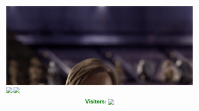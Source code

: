 <a align="center" href="https://danielthecyberdude.com">
  <img src="https://github.com/D4LI3N/D4LI3N/blob/main/Hello_world.gif" src="" style="width:812px;" />
</a>

<a align="center" href="https://github.com/D4LI3N?tab=repositories">
  <img height=180 align="center"  src="https://github-readme-stats.vercel.app/api?username=D4LI3N&custom_title=Daniel%27s%20GitHub%20Stats&show_icons=true&rank_icon=percentile&hide=issues,contribs&card_width=100&theme=chartreuse-dark" />
</a>

<a align="center" href="https://danielthecyberdude.com/skills">
  <img height=180 align="center" src="https://github-readme-stats.vercel.app/api/top-langs/?username=D4LI3N&layout=compact&show_icons=true&langs_count=8&hide=HLSL,HTML,batchfile,XSLT,CSS,jupyter%20notebook&theme=chartreuse-dark"/>
</a>

<br>
<p align="center" href="#" style="color:green;">
  <b>Visitors:</b>
  <img align="center" src="https://profile-counter.glitch.me/D4LI3N/count.svg"/>
</p>
